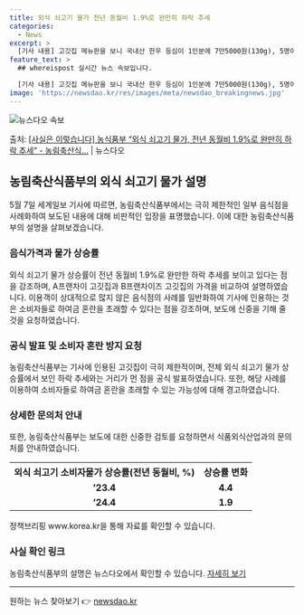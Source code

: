 ```yaml
---
title: 외식 쇠고기 물가 전년 동월비 1.9%로 완만히 하락 추세
categories:
  - News
excerpt: >
  [기사 내용] 고깃집 메뉴판을 보니 국내산 한우 등심이 1인분에 7만5000원(130g), 5명이 식사를 하…
feature_text: >
  ## whereispost 실시간 뉴스 속보입니다.

  [기사 내용] 고깃집 메뉴판을 보니 국내산 한우 등심이 1인분에 7만5000원(130g), 5명이 식사를 하…
image: 'https://newsdao.kr/res/images/meta/newsdao_breakingnews.jpg'
---
```


![뉴스다오 속보](https://newsdao.kr/res/images/meta/newsdao_breakingnews.jpg)

<p>출처: <a href="https://newsdao.kr/3764" rel="dofollow">[사실은 이렇습니다] 농식품부 “외식 쇠고기 물가, 전년 동월비 1.9%로 완만히 하락 추세” - 농림축산식…</a> | 뉴스다오</p>

<h2 data-ke-size="size26">농림축산식품부의 외식 쇠고기 물가 설명</h2>
<p data-ke-size="size16">5월 7일 세계일보 기사에 따르면, 농림축산식품부에서는 극히 제한적인 일부 음식점을 사례화하여 보도된 내용에 대해 비판적인 입장을 표명했습니다. 이에 대한 농림축산식품부의 설명을 살펴보겠습니다.</p>

<h3>음식가격과 물가 상승률</h3>
<p data-ke-size="size16">외식 쇠고기 물가 상승률이 전년 동월비 1.9%로 완만한 하락 추세를 보이고 있다는 점을 강조하며, A프랜차이 고깃집과 B프랜차이즈 고깃집의 가격을 비교하여 설명하였습니다. 이용객이 상대적으로 많지 않은 음식점의 사례를 일반화하여 기사에 인용하는 것은 소비자들로 하여금 혼란을 초래할 수 있다는 점을 강조하며, 보도에 신중을 기해 줄 것을 요청하였습니다.</p>

<h3>공식 발표 및 소비자 혼란 방지 요청</h3>
<p data-ke-size="size16">농림축산식품부는 기사에 인용된 고깃집이 극히 제한적이며, 전체 외식 쇠고기 물가 상승률에서 보인 하락 추세와는 거리가 먼 점을 공식 발표하였습니다. 또한, 해당 사례를 이용하여 소비자들로 하여금 혼란을 초래할 수 있는 가능성에 대해 경고하였습니다.</p>

<h3>상세한 문의처 안내</h3>
<p data-ke-size="size16">또한, 농림축산식품부는 보도에 대한 신중한 검토를 요청하면서 식품외식산업과의 문의처를 안내하였습니다.</p>

<table>
	<tr>
		<th>외식 쇠고기 소비자물가 상승률(전년 동월비, %)</th>
		<th>상승률 변화</th>
	</tr>
	<tr>
		<td style="text-align: center; height: 17px;"><b>’23.4</b></td>
		<td style="text-align: center; height: 17px;"><b>4.4</b></td>
	</tr>
	<tr>
		<td style="text-align: center; height: 17px;"><b>’24.4</b></td>
		<td style="text-align: center; height: 17px;"><b>1.9</b></td>
	</tr>
</table>

<p data-ke-size="size16">정책브리핑 www.korea.kr을 통해 자료를 확인할 수 있습니다.</p>

<h3>사실 확인 링크</h3>
<p data-ke-size="size16">농림축산식품부의 설명은 뉴스다오에서 확인할 수 있습니다. <a href="https://newsdao.kr/3764">자세히 보기</a></p>
<hr> 

원하는 뉴스 찾아보기 👉 <a href="https://newsdao.kr" rel="dofollow">newsdao.kr</a>


